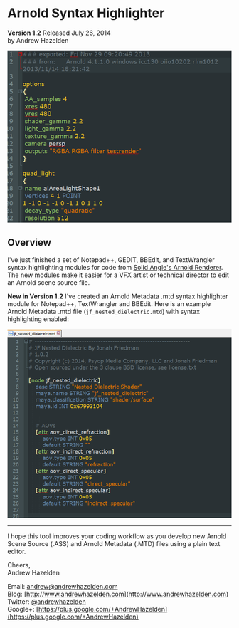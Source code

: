 # Arnold Syntax Highlighter #
**Version 1.2** Released July 26, 2014  
by Andrew Hazelden

![Sample Arnold file](arnold_syntax_highlighter.png)

## Overview ##

I've just finished a set of Notepad++, GEDIT, BBEdit, and TextWrangler syntax highlighting modules for code from [Solid Angle's Arnold Renderer](http://www.solidangle.com/). The new modules make it easier for a VFX artist or technical director to edit an Arnold scene source file.

**New in Version 1.2** I've created an Arnold Metadata .mtd syntax highlighter module for Notepad++, TextWrangler and BBEdit. Here is an example Arnold Metadata .mtd file (`jf_nested_dielectric.mtd`) with syntax highlighting enabled:

![This is a sample mtd file that has syntax highlighting](mtd_syntax_highlighting.png)


* * *

I hope this tool improves your coding workflow as you develop new Arnold Scene Source (.ASS) and Arnold Metadata (.MTD) files using a plain text editor.

Cheers,  
Andrew Hazelden

Email: [andrew@andrewhazelden.com](mailto:andrew@andrewhazelden.com)   
Blog: [http://www.andrewhazelden.com](http://www.andrewhazelden.com)  
Twitter: [@andrewhazelden](https://twitter.com/andrewhazelden)  
Google+: [https://plus.google.com/+AndrewHazelden](https://plus.google.com/+AndrewHazelden)

